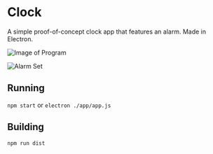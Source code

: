 # Clock
A simple proof-of-concept clock app that features an alarm. Made in Electron.

![Image of Program](https://i.imgur.com/qpD4Sxf.png "Image")

![Alarm Set](https://i.imgur.com/3mHzjar.png "Image")
## Running
```npm start```
or
```electron ./app/app.js```

## Building
```npm run dist```

